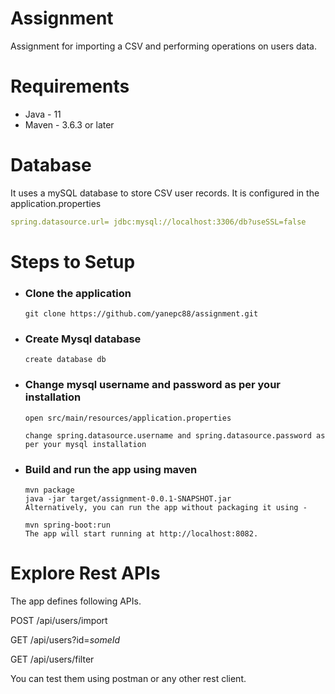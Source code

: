 # Assignment
Assignment for importing a CSV and performing operations on users data.

# Requirements
- Java - 11
- Maven - 3.6.3 or later

# Database
It uses a mySQL database to store CSV user records. It is configured in the application.properties
```yaml
spring.datasource.url= jdbc:mysql://localhost:3306/db?useSSL=false
```

# Steps to Setup
 - ### Clone the application

       git clone https://github.com/yanepc88/assignment.git
 - ### Create Mysql database

       create database db
 - ### Change mysql username and password as per your installation

       open src/main/resources/application.properties

       change spring.datasource.username and spring.datasource.password as per your mysql installation

 - ### Build and run the app using maven

       mvn package
       java -jar target/assignment-0.0.1-SNAPSHOT.jar
       Alternatively, you can run the app without packaging it using -

       mvn spring-boot:run
       The app will start running at http://localhost:8082.

# Explore Rest APIs
The app defines following APIs.

POST /api/users/import

GET /api/users?id=*someId*

GET /api/users/filter

You can test them using postman or any other rest client.
